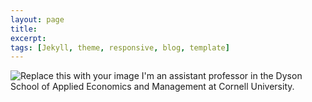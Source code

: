 ```yaml
---
layout: page 
title:
excerpt: 
tags: [Jekyll, theme, responsive, blog, template]
---
```

![Replace this with your image](http://irudik.github.io/assets/img/rudik_photo.jpg)
I'm an assistant professor in the Dyson School of Applied Economics and Management at Cornell University.
